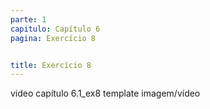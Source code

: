 ```yaml
---
parte: 1
capitulo: Capítulo 6
pagina: Exercício 8


title: Exercício 8
---
```


video capítulo 6.1_ex8
template imagem/vídeo
